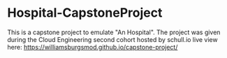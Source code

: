 # Hospital-CapstoneProject
This is a capstone project to emulate "An Hospital". The project was given during the Cloud Engineering second
cohort hosted by schull.io
live view here: https://williamsburgsmod.github.io/capstone-project/
